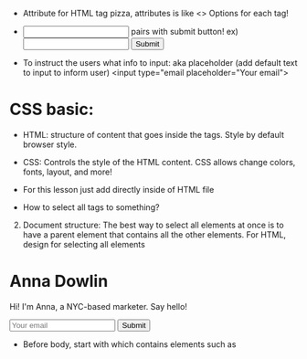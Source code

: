 - Attribute for HTML tag pizza, attributes is like <> Options for each tag!
<pizza size="large" crust="thin" type="hawaiian">

- <input type="email"> pairs with submit button!
ex) 
  <input type="email">
  <input type="submit">

- To instruct the users what info to input: aka placeholder (add default text to input to inform user)
  <input type="email placeholder="Your email">

# CSS basic:
- HTML: structure of content that goes inside the tags.  Style by default browser style.

- CSS: Controls the style of the HTML content.  CSS allows change colors, fonts, layout, and more!

- For this lesson just add directly inside of HTML file
<style>


- property: controls one aspect of an HTML element's style, text-align, color, width, background, etc.
// text-align is property here
// center is value (options for text-align: left, right, center, justify)
<style>
  h1 {
    text-align: center;
  }
</style>

- How to select all tags to something?
2) Document structure:
The best way to select all elements at once is to have a parent element that contains all the other elements.
 For HTML, <body> design for selecting all elements

<body>
<h1>Anna Dowlin</h1>
<p>Hi! I'm Anna, a NYC-based marketer. Say hello!</p>
<input type="email" placeholder="Your email">
<input type="submit">
</body>

- Before body, start with <head> which contains elements such as <style>, <title> not part of visible content on the web page.
  * <title> goes before style tag inside of head tag.

- How to tell Browswer we are using HTML5 markup?
  * Write <!DOCTYPE html> first line before everything else!  this tells browser we're using the newest version, HTML5.

- Boilerplate: basic foundation structure that every website have doctype, head, body

<!DOCTYPE html>
<head>
  <!-- meta info goes here -->
</head>
<body>
  <!-- Content goes here -->
</body>

3. 3 common styles
 1) background: black; // change background color
 2) color: white; // font
 3) font-family: helvetica; // change font look using font-family!

-- stage one (iteration 1) completed! --

- Part 3: Images and form styling
objective: 
1) include logo img,
2) Add a background img, 
3) Style the email input form


- adding img: 
<img src="/assets/anna.png">
* 2 types of url
// relative url (works only file is on the same domain as the current pg)
// absolute url (links includes http:// and full domain name before the directory (/assets/logo.png))

* Add background img
  background: url("url");
  - Prevent img to look tied
    background-size: cover; // flexes as img 

* Form styles
  - font-size: 22px // making font-sz bigger!

* resource for images unsplash it for background image
https://picsum.photos/images
Image Gallery

Get a specific image by appending ?image to the end of the url

https://picsum.photos/200/300?image=994